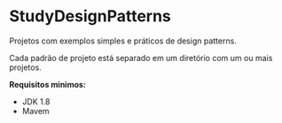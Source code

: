 # StudyDesignPatterns
Projetos com exemplos simples e práticos de design patterns.

Cada padrão de projeto está separado em um diretório com um ou mais projetos. 

<b>Requisitos minimos:</b>
  <ul>
    <li>JDK 1.8</li>
    <li>Mavem</li>
  </ul>

